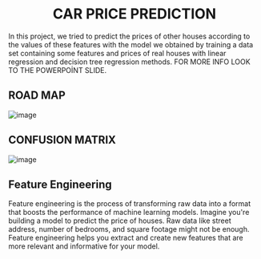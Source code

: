 <h1 align=center> CAR PRICE PREDICTION </h1>

In this project, we tried to predict the prices of other houses according to the values ​​of these features with the model we obtained by training a data set containing some features and prices of real houses with linear regression and decision tree regression methods.
FOR MORE INFO LOOK TO THE POWERPOİNT SLIDE.


## ROAD MAP 

![image](https://github.com/moonris-e/CAR-PRICE-PREDICTION/assets/157612939/e676f5a5-bd80-4963-9bb2-d1ef67cee00e)

## CONFUSION MATRIX
![image](https://github.com/moonris-e/CAR-PRICE-PREDICTION/assets/157612939/722b4f0f-807b-4be6-b85b-2042d3baf450)

## Feature Engineering 
<p> Feature engineering is the process of transforming raw data into a format that boosts the performance of machine learning models. Imagine you're building a model to predict the price of houses. Raw data like street address, number of bedrooms, and square footage might not be enough. Feature engineering helps you extract and create new features that are more relevant and informative for your model. 

   </p>
